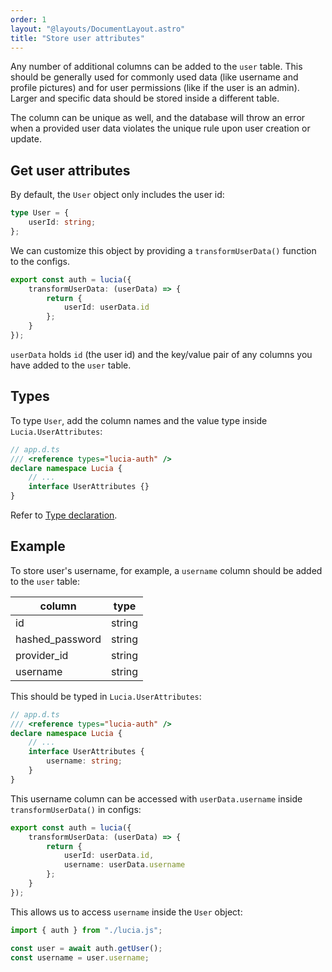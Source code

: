```yaml
---
order: 1
layout: "@layouts/DocumentLayout.astro"
title: "Store user attributes"
---
```


Any number of additional columns can be added to the `user` table. This should be generally used for commonly used data (like username and profile pictures) and for user permissions (like if the user is an admin). Larger and specific data should be stored inside a different table.

The column can be unique as well, and the database will throw an error when a provided user data violates the unique rule upon user creation or update.

## Get user attributes

By default, the `User` object only includes the user id:

```ts
type User = {
	userId: string;
};
```

We can customize this object by providing a `transformUserData()` function to the configs.

```ts
export const auth = lucia({
	transformUserData: (userData) => {
		return {
			userId: userData.id
		};
	}
});
```

`userData` holds `id` (the user id) and the key/value pair of any columns you have added to the `user` table.

## Types

To type `User`, add the column names and the value type inside `Lucia.UserAttributes`:

```ts
// app.d.ts
/// <reference types="lucia-auth" />
declare namespace Lucia {
	// ...
	interface UserAttributes {}
}
```

Refer to [Type declaration](/reference/types/lucia-namespace).

## Example

To store user's username, for example, a `username` column should be added to the `user` table:

| column          | type   |
| --------------- | ------ |
| id              | string |
| hashed_password | string |
| provider_id     | string |
| username        | string |

This should be typed in `Lucia.UserAttributes`:

```ts
// app.d.ts
/// <reference types="lucia-auth" />
declare namespace Lucia {
	// ...
	interface UserAttributes {
		username: string;
	}
}
```

This username column can be accessed with `userData.username` inside `transformUserData()` in configs:

```ts
export const auth = lucia({
	transformUserData: (userData) => {
		return {
			userId: userData.id,
			username: userData.username
		};
	}
});
```

This allows us to access `username` inside the `User` object:

```ts
import { auth } from "./lucia.js";

const user = await auth.getUser();
const username = user.username;
```
